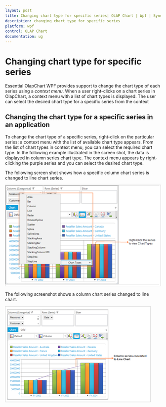 ```yaml
---
layout: post
title: Changing chart type for specific series| OLAP Chart | Wpf | Syncfusion
description: changing chart type for specific series
platform: wpf
control: OLAP Chart
documentation: ug
---
```


# Changing chart type for specific series

Essential OlapChart WPF provides support to change the chart type of each series using a _context menu_. When a user right-clicks on a chart series in OlapChart, a context menu with a list of chart types is displayed. The user can select the desired chart type for a specific series from the context 

## Changing the chart type for a specific series in an application

To change the chart type of a specific series, right-click on the particular series; a context menu with the list of available chart type appears. From the list of chart types in context menu, you can select the required chart type. In the following example illustrated in the screen shot, the data is displayed in column series chart type. The context menu appears by right-clicking the purple series and you can select the desired chart type.

The following screen shot shows how a specific column chart series is changed to line chart series.

![](Changing-chart-type-for-specific-series_images/Changing-chart-type-for-specific-series_img1.png)


The following screenshot shows a column chart series changed to line chart.

![](Changing-chart-type-for-specific-series_images/Changing-chart-type-for-specific-series_img2.png)


